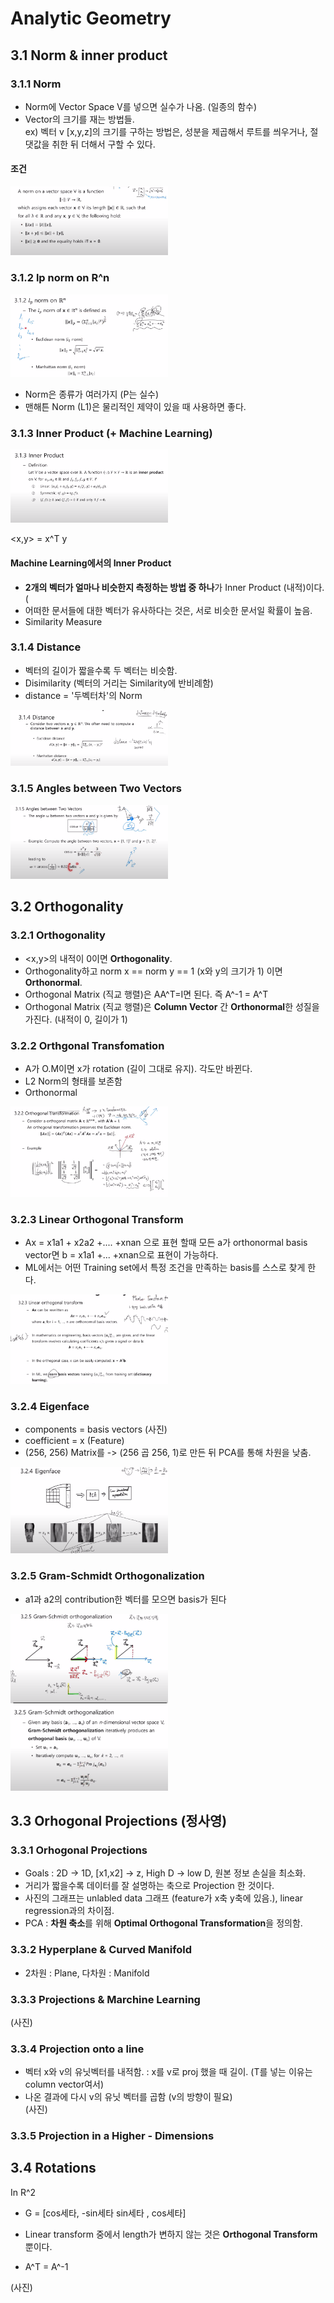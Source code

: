 # Analytic Geometry  

## 3.1 Norm & inner product  

### 3.1.1 Norm  
- Norm에 Vector Space V를 넣으면 실수가 나옴. (일종의 함수)  
- Vector의 크기를 재는 방법들.  
ex) 벡터 v [x,y,z]의 크기를 구하는 방법은, 성분을 제곱해서 루트를 씌우거나, 절댓값을 취한 뒤 더해서 구할 수 있다.  

#### 조건  

 <img src="/Artificial Intelligence/Capture/17.png" width="50%" height="50%">  

### 3.1.2 lp norm on R^n  
<img src="/Artificial Intelligence/Capture/18.png" width="50%" height="50%">  

- Norm은 종류가 여러가지 (P는 실수)    
- 맨해튼 Norm (L1)은 물리적인 제약이 있을 때 사용하면 좋다.  

### 3.1.3 Inner Product (+ Machine Learning)  
 <img src="/Artificial Intelligence/Capture/19.png" width="50%" height="50%">
 
<x,y> = x^T y  

#### Machine Learning에서의 Inner Product
- **2개의 벡터가 얼마나 비슷한지 측정하는 방법 중 하나**가 Inner Product (내적)이다.  (
- 어떠한 문서들에 대한 벡터가 유사하다는 것은, 서로 비슷한 문서일 확률이 높음.  
- Similarity Measure  

### 3.1.4 Distance  
- 벡터의 길이가 짧을수록 두 벡터는 비슷함.
- Disimilarity (벡터의 거리는 Similarity에 반비례함)  
- distance = '두벡터차'의 Norm  

 <img src="/Artificial Intelligence/Capture/20.png" width="50%" height="50%">

### 3.1.5 Angles between Two Vectors  

 <img src="/Artificial Intelligence/Capture/21.png" width="50%" height="50%">
 
## 3.2 Orthogonality  

### 3.2.1 Orthogonality  
- <x,y>의 내적이 0이면 **Orthogonality**.  
- Orthogonality하고 norm x == norm y == 1 (x와 y의 크기가 1) 이면 **Orthonormal**.  
- Orthogonal Matrix (직교 행렬)은 AA^T=I면 된다. 즉 A^-1 = A^T  
- Orthogonal Matrix (직교 행렬)은 **Column Vector** 간 **Orthonormal**한 성질을 가진다. (내적이 0, 길이가 1)  


### 3.2.2 Orthgonal Transfomation  
- A가 O.M이면 x가 rotation (길이 그대로 유지). 각도만 바뀐다.  
- L2 Norm의 형태를 보존함  
- Orthonormal

<img src="/Artificial Intelligence/Capture/26.png" width="50%" height="50%">

### 3.2.3 Linear Orthogonal Transform  
- Ax = x1a1 + x2a2 +.... +xnan 으로 표현 할때 모든 a가 orthonormal basis vector면 b = x1a1 +... +xnan으로 표현이 가능하다.  
- ML에서는 어떤 Training set에서 특정 조건을 만족하는 basis를 스스로 찾게 한다.
<img src="/Artificial Intelligence/Capture/22.png" width="50%" height="50%">

### 3.2.4 Eigenface  
- components = basis vectors (사진)    
- coefficient = x (Feature)
- (256, 256) Matrix를 -> (256 곱 256, 1)로 만든 뒤 PCA를 통해 차원을 낮춤.

<img src="/Artificial Intelligence/Capture/23.png" width="50%" height="50%">

### 3.2.5 Gram-Schmidt Orthogonalization  
- a1과 a2의 contribution한 벡터를 모으면 basis가 된다
<img src="/Artificial Intelligence/Capture/24.png" width="50%" height="50%">
<img src="/Artificial Intelligence/Capture/25.png" width="50%" height="50%">

## 3.3 Orhogonal Projections (정사영)  

### 3.3.1 Orhogonal Projections  
- Goals : 2D -> 1D, [x1,x2] -> z, High D -> low D, 원본 정보 손실을 최소화.  
- 거리가 짧을수록 데이터를 잘 설명하는 축으로 Projection 한 것이다.  
- 사진의 그래프는 unlabled data 그래프 (feature가 x축 y축에 있음.), linear regression과의 차이점.  
- PCA : **차원 축소**를 위해 **Optimal Orthogonal Transformation**을 정의함.  

### 3.3.2 Hyperplane & Curved Manifold  
- 2차원 : Plane, 다차원 : Manifold  

### 3.3.3 Projections & Marchine Learning  
(사진)

### 3.3.4 Projection onto a line  
- 벡터 x와 v의 유닛벡터를 내적함. : x를 v로 proj 했을 때 길이. (T를 넣는 이유는 column vector여서)  
- 나온 결과에 다시 v의 유닛 벡터를 곱함 (v의 방향이 필요)  
(사진)

### 3.3.5 Projection in a Higher - Dimensions  


## 3.4 Rotations  
In R^2  
- G = [cos세타, -sin세타
      sin세타 , cos세타]

- Linear transform 중에서 length가 변하지 않는 것은 **Orthogonal Transform** 뿐이다.  
- A^T = A^-1  

(사진)  
